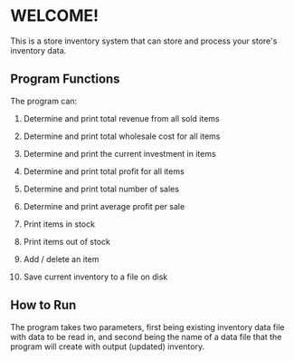 # WELCOME!

This is a store inventory system that can store and process your store's inventory data.

## Program Functions

The program can:

1. Determine and print total revenue from all sold items

2. Determine and print total wholesale cost for all items

3. Determine and print the current investment in items

4. Determine and print total profit for all items

5. Determine and print total number of sales

6. Determine and print average profit per sale

7. Print items in stock

8. Print items out of stock

9. Add / delete an item

10. Save current inventory to a file on disk

## How to Run

The program takes two parameters, first being existing inventory data file with data to be read in, and second being the name of a data file that the program will create with output (updated) inventory.
